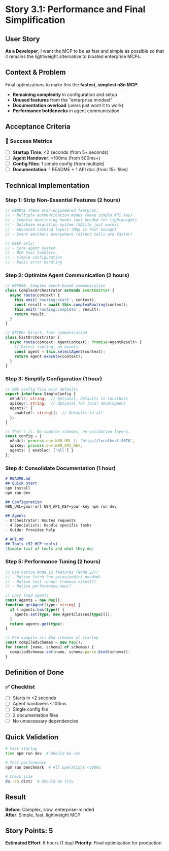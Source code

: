 # Story 3.1: Performance and Final Simplification

## User Story
**As a Developer**, I want the MCP to be as fast and simple as possible so that it remains the lightweight alternative to bloated enterprise MCPs.

## Context & Problem
Final optimizations to make this the **fastest, simplest n8n MCP**:

- **Remaining complexity** in configuration and setup
- **Unused features** from the "enterprise mindset"  
- **Documentation overload** (users just want it to work)
- **Performance bottlenecks** in agent communication

## Acceptance Criteria

### 🎯 Success Metrics
- [ ] **Startup Time**: <2 seconds (from 5+ seconds)
- [ ] **Agent Handover**: <100ms (from 500ms+)
- [ ] **Config Files**: 1 simple config (from multiple)
- [ ] **Documentation**: 1 README + 1 API doc (from 15+ files)

## Technical Implementation

### Step 1: Strip Non-Essential Features (2 hours)

```typescript
// REMOVE these over-engineered features:
// - Multiple authentication modes (keep simple API key)
// - Complex monitoring hooks (not needed for lightweight)
// - Database migration system (SQLite just works)
// - Advanced caching layers (Map is fast enough)
// - Event emitters everywhere (direct calls are faster)

// KEEP only:
// - Core agent system
// - MCP tool handlers
// - Simple configuration
// - Basic error handling
```

### Step 2: Optimize Agent Communication (2 hours)

```typescript
// BEFORE: Complex event-based communication
class ComplexOrchestrator extends EventEmitter {
  async route(context) {
    this.emit('routing:start', context);
    const result = await this.complexRouting(context);
    this.emit('routing:complete', result);
    return result;
  }
}

// AFTER: Direct, fast communication
class FastOrchestrator {
  async route(context: AgentContext): Promise<AgentResult> {
    // Direct routing, no events
    const agent = this.selectAgent(context);
    return agent.execute(context);
  }
}
```

### Step 3: Simplify Configuration (1 hour)

```typescript
// ONE config file with defaults
export interface SimpleConfig {
  n8nUrl?: string;  // Optional, defaults to localhost
  apiKey?: string;  // Optional for local development
  agents?: {
    enabled?: string[];  // Defaults to all
  };
}

// That's it. No complex schemas, no validation layers.
const config = {
  n8nUrl: process.env.N8N_URL || 'http://localhost:5678',
  apiKey: process.env.N8N_API_KEY,
  agents: { enabled: ['all'] }
};
```

### Step 4: Consolidate Documentation (1 hour)

```markdown
# README.md
## Quick Start
npm install
npm run dev

## Configuration
N8N_URL=your-url N8N_API_KEY=your-key npm run dev

## Agents
- Orchestrator: Routes requests
- 4 Specialists: Handle specific tasks
- Guide: Provides help

# API.md  
## Tools (92 MCP tools)
[Simple list of tools and what they do]
```

### Step 5: Performance Tuning (2 hours)

```typescript
// Use native Node.js features (Node 22+)
// - Native fetch (no axios/undici needed)
// - Native test runner (remove vitest?)
// - Native performance.now()

// Lazy load agents
const agents = new Map();
function getAgent(type: string) {
  if (!agents.has(type)) {
    agents.set(type, new AgentClasses[type]());
  }
  return agents.get(type);
}

// Pre-compile all Zod schemas at startup
const compiledSchemas = new Map();
for (const [name, schema] of schemas) {
  compiledSchemas.set(name, schema.parse.bind(schema));
}
```

## Definition of Done

### ✅ Checklist
- [ ] Starts in <2 seconds
- [ ] Agent handovers <100ms
- [ ] Single config file
- [ ] 2 documentation files
- [ ] No unnecessary dependencies

## Quick Validation
```bash
# Fast startup
time npm run dev  # Should be <2s

# Test performance
npm run benchmark  # All operations <100ms

# Check size
du -sh dist/  # Should be tiny
```

## Result
**Before**: Complex, slow, enterprise-minded  
**After**: Simple, fast, lightweight MCP

## Story Points: 5
**Estimated Effort**: 8 hours (1 day)
**Priority**: Final optimization for production